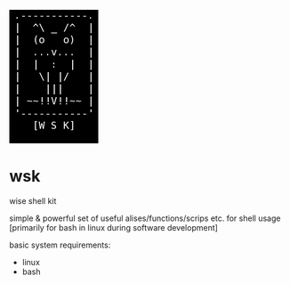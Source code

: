 ![Logo](https://github.com/IvanStarodubtsev/wsk/blob/master/wsk-logo.png)

# wsk
wise shell kit

simple & powerful set of useful alises/functions/scrips etc. for shell usage [primarily for bash in linux during software development]

basic system requirements:
 - linux
 - bash

